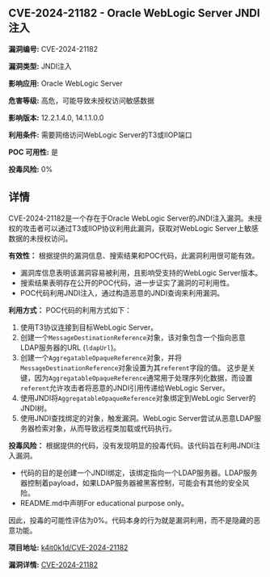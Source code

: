 ## CVE-2024-21182 - Oracle WebLogic Server JNDI注入

**漏洞编号:** CVE-2024-21182

**漏洞类型:** JNDI注入

**影响应用:** Oracle WebLogic Server

**危害等级:** 高危，可能导致未授权访问敏感数据

**影响版本:** 12.2.1.4.0, 14.1.1.0.0

**利用条件:** 需要网络访问WebLogic Server的T3或IIOP端口

**POC 可用性:** 是

**投毒风险:** 0%

## 详情

CVE-2024-21182是一个存在于Oracle WebLogic Server的JNDI注入漏洞。未授权的攻击者可以通过T3或IIOP协议利用此漏洞，获取对WebLogic Server上敏感数据的未授权访问。 

**有效性：**
根据提供的漏洞信息、搜索结果和POC代码，此漏洞利用很可能有效。

*   漏洞库信息表明该漏洞容易被利用，且影响受支持的WebLogic Server版本。
*   搜索结果表明存在公开的POC代码，进一步证实了漏洞的可利用性。
*   POC代码利用JNDI注入，通过构造恶意的JNDI查询来利用漏洞。

**利用方式：**
POC代码的利用方式如下：

1.  使用T3协议连接到目标WebLogic Server。
2.  创建一个`MessageDestinationReference`对象，该对象包含一个指向恶意LDAP服务器的URL (`ldapUrl`)。
3.  创建一个`AggregatableOpaqueReference`对象，并将`MessageDestinationReference`对象设置为其`referent`字段的值。 这步是关键，因为`AggregatableOpaqueReference`通常用于处理序列化数据，而设置`referent`允许攻击者将恶意的JNDI引用传递给WebLogic Server。
4.  使用JNDI将`AggregatableOpaqueReference`对象绑定到WebLogic Server的JNDI树。
5.  使用JNDI查找绑定的对象，触发漏洞。WebLogic Server尝试从恶意LDAP服务器检索对象，从而导致远程类加载或代码执行。

**投毒风险：**
根据提供的代码，没有发现明显的投毒代码。该代码旨在利用JNDI注入漏洞。
*   代码的目的是创建一个JNDI绑定，该绑定指向一个LDAP服务器。LDAP服务器控制着payload，如果LDAP服务器被黑客控制，可能会有其他的安全风险。
*  README.md中声明For educational purpose only。

因此，投毒的可能性评估为0%。代码本身的行为就是漏洞利用，而不是隐藏的恶意功能。

**项目地址:** [k4it0k1d/CVE-2024-21182](https://github.com/k4it0k1d/CVE-2024-21182)

**漏洞详情:** [CVE-2024-21182](https://nvd.nist.gov/vuln/detail/CVE-2024-21182)